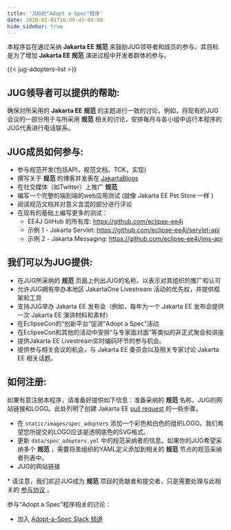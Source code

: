 ```yaml
---
title: 'JUG的"Adopt a Spec"程序'
date: 2020-02-01T16:09:45-04:00
hide_sidebar: true
---
```


本程序旨在通过采纳 **Jakarta EE 规范** 来鼓励JUG领导者和成员的参与。其目标是为了增加 **Jakarta EE 规范** 演进过程中开发者群体的参与。

{{< jug-adopters-list >}}

## JUG领导者可以提供的帮助:

确保对所采用的 **Jakarta EE 规范** 的主题进行一致的讨论，例如，将现有的JUG会议的一部分用于与所采用 **规范** 相关的讨论，安排每月与各小组中运行本程序的JUG代表进行电话联系。

## JUG成员如何参与:

* 参与规范开发(包括API，规范文档，TCK，实现)
* 撰写关于 **规范** 的博客并发表在 [JakartaBlogs](https://jakartablogs.ee/)
* 在社交媒体（如Twitter）上推广 **规范**
* 编写一个完整的端到端的web应用测试 (就像 Jakarta EE Pet Store 一样 )
* 阅读规范文档并对意义含混的部分进行评论
* 在现有的基础上编写更多的测试：
  * EE4J GitHub 的所有库: https://github.com/eclipse-ee4j
  * 示例 1 - Jakarta Servlet: https://github.com/eclipse-ee4j/servlet-api
  * 示例 2 - Jakarta Messaging: https://github.com/eclipse-ee4j/jms-api

## 我们可以为JUG提供:

* 在JUG所采纳的 **规范** 页面上列出JUG的名称，以表示对其组织的推广和认可
* 允许JUG拥有举办本地区 JakartaOne Livestream 活动的优先权，并提供框架和工具
* 支持JUG举办 Jakarta EE 发布会（例如，每年为一个 Jakarta EE 发布会提供一次 Jakarta EE 演讲材料和素材）
* 在EclipseCon的“创新平台”促进“Adopt a Spec”活动
* 在EclipseCon和其他的活动中安排“与专家面对面”等类似的非正式聚会和讲座
* 提供Jakarta EE Livestream实时编码环节的参与机会。
* 提供参与相关会议的机会，与 Jakarta EE 委员会以及相关专家讨论 Jakarta EE 相关话题。

## 如何注册:

如果有意注册本程序，请准备好提供如下信息：准备采纳的 **规范** 名称，JUG的网站链接和LOGO。此处列明了创建 Jakarta EE [pull request](https://github.com/jakartaee/jakarta.ee#contributing) 的一些步骤。

* 在 `static/images/spec_adopters` 添加一个彩色和白色的组织LOGO。我们希望您所提交的LOGO应该是透明底色的SVG格式。
* 更新 `data/spec_adopters.yml` 中的规范采纳者的信息。如果你的JUG希望采纳多个 **规范** ，需要将贵组织的YAML定义添加到相关的 **规范** 节点的规范采纳者列表中。
* JUG的网站链接

\* 请注意，我们欢迎JUG成为 **规范** 项目的贡献者和提交者，只是需要处理与此相关的 [参与协议](https://blogs.eclipse.org/post/wayne-beaton/specification-project-committer-agreements) 。

参与“Adopt a Spec”程序相关的讨论：
* 加入 [Adopt-a-Spec Slack 频道](https://jakarta.ee/connect/)

